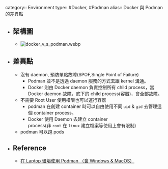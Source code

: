 category:: Environment
type:: #Docker, #Podman
alias:: Docker 與 Podman 的差異點

- ## 架構圖
	- ![docker_v_s_podman.webp](../assets/docker_v_s_podman_1703464016863_0.webp)
- ## 差異點
	- 沒有 daemon, 預防單點故障(SPOF,Single Point of Failure)
		- Podman 並不是透過 daemon 服務的方式去跟 kernel 溝通。
		- Docker 則由 Docker daemon 負責控制所有 child process，當 Docker daemon 故障，底下的 child process(容器)，會全部故障。
	- 不需要 Root User 使用權限也可以運行容器
		- podman 在創建 container 時可以自由使用不同 `uid` & `gid` 去管理這個 container process。
		- Docker 使用 Daemon 去建立 container process(非 `root` 在 `linux` 建立檔案等使用上會有限制)
	- podman 可以跑 pods
- ## Reference
	- [在 Laptop 環境使用 Podman （含 Windows & MacOS）](https://www.osarea.com/%E5%9C%A8-laptop-%E7%92%B0%E5%A2%83%E4%BD%BF%E7%94%A8-podman-%EF%BC%88%E5%90%AB-windows-macos%EF%BC%89)